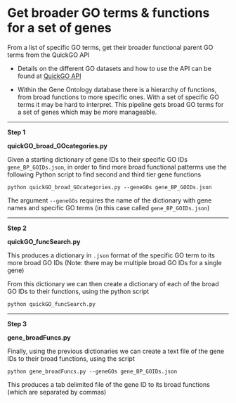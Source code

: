 # Get broader GO terms & functions for a set of genes

From a list of specific GO terms, get their broader functional parent GO terms from the QuickGO API

* Details on the different GO datasets and how to use the API can be found at [QuickGO API](https://www.ebi.ac.uk/QuickGO/api/index.html#/)

* Within the Gene Ontology database there is a hierarchy of functions, from broad functions to more specific ones. With a set of specific GO terms it may be hard to interpret. This pipeline gets broad GO terms for a set of genes which may be more manageable.

---

**Step 1**

**quickGO_broad_GOcategories.py**

Given a starting dictionary of gene IDs to their specific GO IDs `gene_BP_GOIDs.json`, in order to find more broad functional patterms use the following Python script to find second and third tier gene functions

```Shell
python quickGO_broad_GOcategories.py --geneGOs gene_BP_GOIDs.json
```

The argument `--geneGOs` requires the name of the dictionary with gene names and specific GO terms (in this case called `gene_BP_GOIDs.json`)

---

**Step 2**

**quickGO_funcSearch.py**

This produces a dictionary in `.json` format of the specific GO term to its more broad GO IDs (Note: there may be multiple broad GO IDs for a single gene)

From this dictionary we can then create a dictionary of each of the broad GO IDs to their functions, using the python script

```Shell
python quickGO_funcSearch.py
```

---

**Step 3**

**gene_broadFuncs.py**

Finally, using the previous dictionaries we can create a text file of the gene IDs to their broad functions, using the script

```Shell
python gene_broadFuncs.py --geneGOs gene_BP_GOIDs.json
```

This produces a tab delimited file of the gene ID to its broad functions (which are separated by commas)